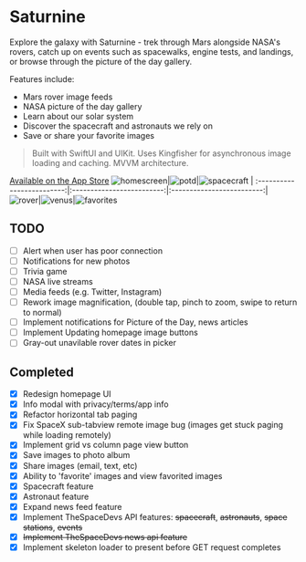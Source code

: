 
# Saturnine
Explore the galaxy with Saturnine - trek through Mars alongside NASA's rovers, catch up on events such as spacewalks, engine tests, and landings, or browse through the picture of the day gallery. 

Features include:
- Mars rover image feeds
- NASA picture of the day gallery
- Learn about our solar system
- Discover the spacecraft and astronauts we rely on
- Save or share your favorite images

> Built with SwiftUI and UIKit.
> Uses Kingfisher for asynchronous image loading and caching.
> MVVM architecture.

[Available on the App Store](https://apps.apple.com/us/app/saturnine/id1594529925)
![homescreen](/screenshots/homescreen.jpg)|![potd](/screenshots/potd.jpg)|![spacecraft](/screenshots/spacecraft.jpg)
| :-------------------------:|:-------------------------:|:-------------------------:|
![rover](/screenshots/rover.jpg)|![venus](/screenshots/venus.jpg)|![favorites](/screenshots/favorites.jpg)

## TODO 
- [ ] Alert when user has poor connection
- [ ] Notifications for new photos
- [ ] Trivia game
- [ ] NASA live streams
- [ ] Media feeds (e.g. Twitter, Instagram)
- [ ] Rework image magnification, (double tap, pinch to zoom, swipe to return to normal)
- [ ] Implement notifications for Picture of the Day, news articles
- [ ] Implement Updating homepage image buttons
- [ ] Gray-out unavilable rover dates in picker

## Completed
- [X] Redesign homepage UI
- [X] Info modal with privacy/terms/app info
- [X] Refactor horizontal tab paging
- [X] Fix SpaceX sub-tabview remote image bug (images get stuck paging while loading remotely)
- [X] Implement grid vs column page view button
- [X] Save images to photo album
- [X] Share images (email, text, etc)
- [X] Ability to 'favorite' images and view favorited images
- [X] Spacecraft feature
- [X] Astronaut feature
- [X] Expand news feed feature
- [X] Implement TheSpaceDevs API features: ~~spacecraft~~, ~~astronauts~~, ~~space stations~~, ~~events~~
- [X] ~~Implement TheSpaceDevs news api feature~~
- [X] Implement skeleton loader to present before GET request completes

